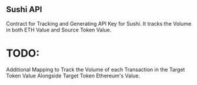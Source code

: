 ## Sushi API

Contract for Tracking and Generating API Key for Sushi.
It tracks the Volume in both ETH Value and Source Token Value.

# TODO:

Additional Mapping to Track the Volume of each Transaction in the Target Token Value Alongside Target Token Ethereum's Value.
